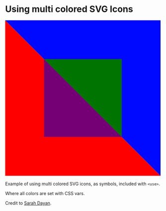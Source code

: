 # Using multi colored SVG Icons

![SVG Multi Color Icons](images/preview.png)

Example of using multi colored SVG icons, as symbols, included with `<use>`.

Where all colors are set with CSS vars.

Credit to [Sarah Dayan](https://medium.freecodecamp.org/lets-make-your-svg-symbol-icons-multi-colored-with-css-variables-cddd1769fca4).
